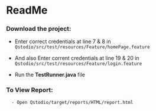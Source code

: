# ReadMe
### Download the project:
- Enter correct credentials at line 7 & 8 in `Qstodio/src/test/resources/Feature/homePage.feature`

 - And also Enter corrent credentials at line 19 & 20 in `Qstodio/src/test/resources/Feature/login.feature`
 
  - Run the **TestRunner.java** file

### To View Report:
```sh
  - Open Qstodio/target/reports/HTML/report.html
 ```